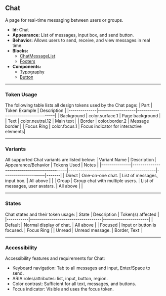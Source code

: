 ## Chat
A page for real-time messaging between users or groups.
- **Id:** Chat
- **Appearance:** List of messages, input box, and send button.
- **Behavior:** Allows users to send, receive, and view messages in real time.
- **Blocks:**
  - [ChatMessageList](../blocks/ChatMessageList.md)
  - [Footers](../blocks/Footers.md)
- **Components:**
  - [Typography](../components/Typography.md)
  - [Button](../components/Button.md)

---

### Token Usage
The following table lists all design tokens used by the Chat page:
| Part         | Token Example      | Description                        |
|--------------|-------------------|------------------------------------|
| Background   | color.surface.1   | Page background                    |
| Text         | color.neutral.12  | Main text                          |
| Border       | color.border.2    | Message border                     |
| Focus Ring   | color.focus.1     | Focus indicator for interactive elements|

---

### Variants
All supported Chat variants are listed below:
| Variant Name   | Description                                 | Appearance/Behavior                        | Tokens Used         | Notes |
|---------------|---------------------------------------------|--------------------------------------------|---------------------|-------|
| Direct        | One-on-one chat.                             | List of messages, input box.               | All above           |       |
| Group         | Group chat with multiple users.              | List of messages, user avatars.            | All above           |       |

---

### States
Chat states and their token usage:
| State     | Description                        | Token(s) affected      |
|-----------|------------------------------------|-----------------------|
| Default   | Normal display of chat.            | All above             |
| Focused   | Input or button is focused.        | Focus Ring            |
| Unread    | Unread message.                    | Border, Text          |

---

### Accessibility
Accessibility features and requirements for Chat:
- Keyboard navigation: Tab to all messages and input, Enter/Space to send.
- ARIA roles/attributes: list, input, button, region.
- Color contrast: Sufficient for all text, messages, and buttons.
- Focus indicator: Visible and uses the focus token.

